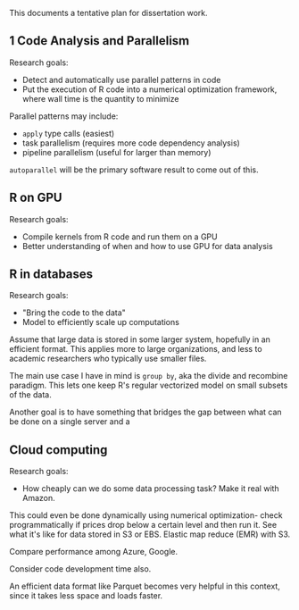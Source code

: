 This documents a tentative plan for dissertation work.


## 1 Code Analysis and Parallelism

Research goals:
- Detect and automatically use parallel patterns in code
- Put the execution of R code into a numerical optimization
  framework, where wall time is the quantity to minimize

Parallel patterns may include:
- `apply` type calls (easiest)
- task parallelism (requires more code dependency analysis)
- pipeline parallelism (useful for larger than memory)

`autoparallel` will be the primary software result to come out of this.


## R on GPU

Research goals:
- Compile kernels from R code and run them on a GPU
- Better understanding of when and how to use GPU for data analysis


## R in databases

Research goals:
- "Bring the code to the data"
- Model to efficiently scale up computations

Assume that large data is stored in some larger system, hopefully in an
efficient format. This applies more to large organizations, and less to
academic researchers who typically use smaller files.

The main use case I have in mind is `group by`, aka the divide and
recombine paradigm. This lets one keep R's regular vectorized model on
small subsets of the data.

Another goal is to have something that bridges the gap between what can be
done on a single server and a 


## Cloud computing

Research goals:
- How cheaply can we do some data processing task? Make it real with Amazon.

This could even be done dynamically using numerical optimization- check
programmatically if prices drop below a certain level and then run it.  See
what it's like for data stored in S3 or EBS.  Elastic map reduce (EMR) with
S3.

Compare performance among Azure, Google.

Consider code development time also.

An efficient data format like Parquet becomes very helpful in this context,
since it takes less space and loads faster.
